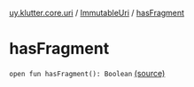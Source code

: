 [uy.klutter.core.uri](../index.md) / [ImmutableUri](index.md) / [hasFragment](.)


# hasFragment
`open fun hasFragment(): Boolean` [(source)](https://github.com/kohesive/klutter/blob/master/core-jdk6/src/main/kotlin/uy/klutter/core/uri/UriBuilder.kt#L45)


